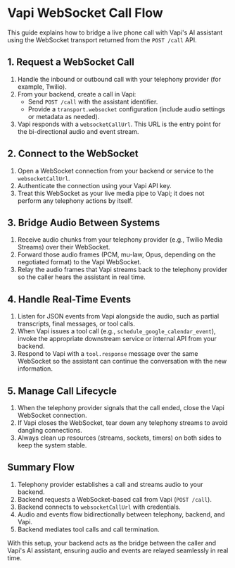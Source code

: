 # Vapi WebSocket Call Flow

This guide explains how to bridge a live phone call with Vapi's AI assistant using the WebSocket transport returned from the `POST /call` API.

## 1. Request a WebSocket Call
1. Handle the inbound or outbound call with your telephony provider (for example, Twilio).
2. From your backend, create a call in Vapi:
   - Send `POST /call` with the assistant identifier.
   - Provide a `transport.websocket` configuration (include audio settings or metadata as needed).
3. Vapi responds with a `websocketCallUrl`. This URL is the entry point for the bi-directional audio and event stream.

## 2. Connect to the WebSocket
1. Open a WebSocket connection from your backend or service to the `websocketCallUrl`.
2. Authenticate the connection using your Vapi API key.
3. Treat this WebSocket as your live media pipe to Vapi; it does not perform any telephony actions by itself.

## 3. Bridge Audio Between Systems
1. Receive audio chunks from your telephony provider (e.g., Twilio Media Streams) over their WebSocket.
2. Forward those audio frames (PCM, mu-law, Opus, depending on the negotiated format) to the Vapi WebSocket.
3. Relay the audio frames that Vapi streams back to the telephony provider so the caller hears the assistant in real time.

## 4. Handle Real-Time Events
1. Listen for JSON events from Vapi alongside the audio, such as partial transcripts, final messages, or tool calls.
2. When Vapi issues a tool call (e.g., `schedule_google_calendar_event`), invoke the appropriate downstream service or internal API from your backend.
3. Respond to Vapi with a `tool.response` message over the same WebSocket so the assistant can continue the conversation with the new information.

## 5. Manage Call Lifecycle
1. When the telephony provider signals that the call ended, close the Vapi WebSocket connection.
2. If Vapi closes the WebSocket, tear down any telephony streams to avoid dangling connections.
3. Always clean up resources (streams, sockets, timers) on both sides to keep the system stable.

## Summary Flow
1. Telephony provider establishes a call and streams audio to your backend.
2. Backend requests a WebSocket-based call from Vapi (`POST /call`).
3. Backend connects to `websocketCallUrl` with credentials.
4. Audio and events flow bidirectionally between telephony, backend, and Vapi.
5. Backend mediates tool calls and call termination.

With this setup, your backend acts as the bridge between the caller and Vapi's AI assistant, ensuring audio and events are relayed seamlessly in real time.
